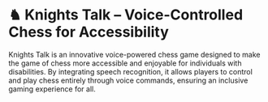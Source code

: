 # ♞ Knights Talk – Voice-Controlled Chess for Accessibility
Knights Talk is an innovative voice-powered chess game designed to make the game of chess more accessible and enjoyable for individuals with disabilities. By integrating speech recognition, it allows players to control and play chess entirely through voice commands, ensuring an inclusive gaming experience for all.

